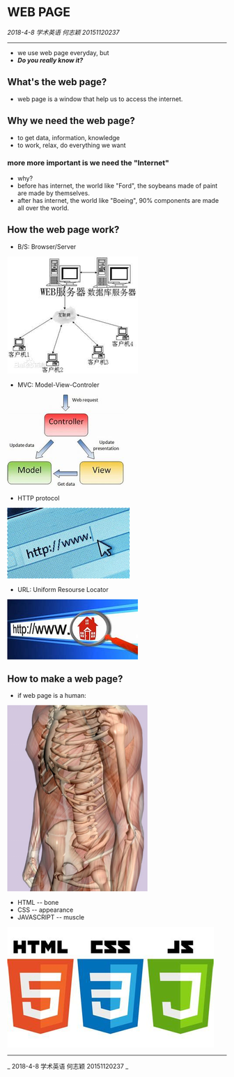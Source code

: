 # WEB PAGE

_2018-4-8  学术英语  何志颖  20151120237_
___

- we use web page everyday, but
- ***Do you really know it?***

## What's the web page?

- web page is a window that help us to access the internet.

## Why we need the web page?

- to get data, information, knowledge
- to work, relax, do everything we want

### more more important is we need the **"Internet"**

- why?
- before has internet, the world like "Ford", the soybeans made of paint are made by themselves.
- after has internet, the world like "Boeing", 90% components are made all over the world.

## How the web page work?

- B/S: Browser/Server

![images/bs.png](images/bs.png)

- MVC: Model-View-Controler

![images/mvc.png](images/mvc.png)

- HTTP protocol

![images/http.png](images/http.png)

- URL: Uniform Resourse Locator

![images/url.png](images/url.png)

## How to make a web page?

- if web page is a human:

![images/bone.png](images/bone.png)

- HTML -- bone
- CSS -- appearance
- JAVASCRIPT -- muscle

![images/hcj.png](images/hcj.png)

___
_ 2018-4-8  学术英语  何志颖  20151120237 _